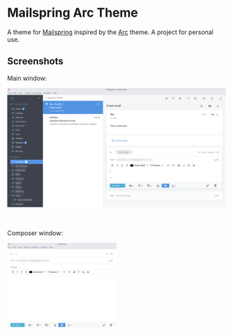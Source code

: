 # Mailspring Arc Theme

A theme for [Mailspring](https://github.com/Foundry376/Mailspring) inspired by the [Arc](https://github.com/NicoHood/arc-theme) theme.
A project for personal use.

## Screenshots
Main window:
<div align="left"><img src="screenshots/main.png" alt="Preview" /></div>
<br><br>

Composer window:
<br>

<div align="left"><img src="screenshots/composer.png" width="50%" alt="Preview" /></div>
